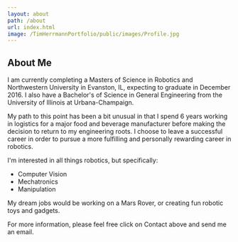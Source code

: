```yaml
---
layout: about
path: /about
url: index.html
image: /TimHerrmannPortfolio/public/images/Profile.jpg
---
```


## About Me

I am currently completing a Masters of Science in Robotics and Northwestern University in Evanston, IL, expecting to graduate in December 2016.  I also have a Bachelor's of Science in General Engineering from the University of Illinois at Urbana-Champaign.

My path to this point has been a bit unusual in that I spend 6 years working in logistics for a major food and beverage manufacturer before making the decision to return to my engineering roots.  I choose to leave a successful career in order to pursue a more fulfilling and personally rewarding career in robotics.

I'm interested in all things robotics, but specifically:
* Computer Vision
* Mechatronics
* Manipulation

My dream jobs would be working on a Mars Rover, or creating fun robotic toys and gadgets.

For more information, please feel free click on Contact above and send me an email.
